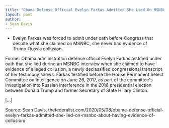 ```yaml
---
title: "Obama Defense Official Evelyn Farkas Admitted She Lied On MSNBC About Having Evidence Of Collusion"
layout: post
author:
- Sean Davis
---
```


- Evelyn Farkas was forced to admit under oath before Congress that despite what she claimed on MSNBC, she never had evidence of Trump-Russia collusion.

Former Obama administration defense official Evelyn Farkas testified under oath that she lied during an MSNBC interview when she claimed to have evidence of alleged collusion, a newly declassified congressional transcript of her testimony shows. Farkas testified before the House Permanent Select Committee on Intelligence on June 26, 2017, as part of the committee's investigation into Russian interference in the 2016 presidential election between Donald Trump and former Secretary of State Hillary Clinton.

[…]

Source: Sean Davis, thefederalist.com/2020/05/08/obama-defense-official-evelyn-farkas-admitted-she-lied-on-msnbc-about-having-evidence-of-collusion/
